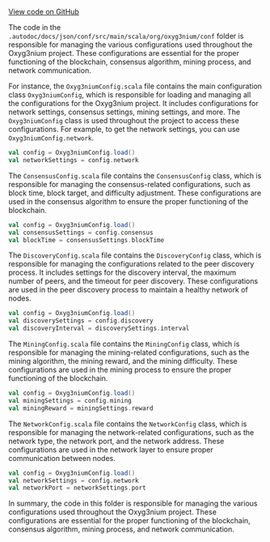 [View code on GitHub](https://github.com/oxyg3nium/oxyg3nium/.autodoc/docs/json/conf/src/main)

The code in the `.autodoc/docs/json/conf/src/main/scala/org/oxyg3nium/conf` folder is responsible for managing the various configurations used throughout the Oxyg3nium project. These configurations are essential for the proper functioning of the blockchain, consensus algorithm, mining process, and network communication.

For instance, the `Oxyg3niumConfig.scala` file contains the main configuration class `Oxyg3niumConfig`, which is responsible for loading and managing all the configurations for the Oxyg3nium project. It includes configurations for network settings, consensus settings, mining settings, and more. The `Oxyg3niumConfig` class is used throughout the project to access these configurations. For example, to get the network settings, you can use `Oxyg3niumConfig.network`.

```scala
val config = Oxyg3niumConfig.load()
val networkSettings = config.network
```

The `ConsensusConfig.scala` file contains the `ConsensusConfig` class, which is responsible for managing the consensus-related configurations, such as block time, block target, and difficulty adjustment. These configurations are used in the consensus algorithm to ensure the proper functioning of the blockchain.

```scala
val config = Oxyg3niumConfig.load()
val consensusSettings = config.consensus
val blockTime = consensusSettings.blockTime
```

The `DiscoveryConfig.scala` file contains the `DiscoveryConfig` class, which is responsible for managing the configurations related to the peer discovery process. It includes settings for the discovery interval, the maximum number of peers, and the timeout for peer discovery. These configurations are used in the peer discovery process to maintain a healthy network of nodes.

```scala
val config = Oxyg3niumConfig.load()
val discoverySettings = config.discovery
val discoveryInterval = discoverySettings.interval
```

The `MiningConfig.scala` file contains the `MiningConfig` class, which is responsible for managing the mining-related configurations, such as the mining algorithm, the mining reward, and the mining difficulty. These configurations are used in the mining process to ensure the proper functioning of the blockchain.

```scala
val config = Oxyg3niumConfig.load()
val miningSettings = config.mining
val miningReward = miningSettings.reward
```

The `NetworkConfig.scala` file contains the `NetworkConfig` class, which is responsible for managing the network-related configurations, such as the network type, the network port, and the network address. These configurations are used in the network layer to ensure proper communication between nodes.

```scala
val config = Oxyg3niumConfig.load()
val networkSettings = config.network
val networkPort = networkSettings.port
```

In summary, the code in this folder is responsible for managing the various configurations used throughout the Oxyg3nium project. These configurations are essential for the proper functioning of the blockchain, consensus algorithm, mining process, and network communication.
